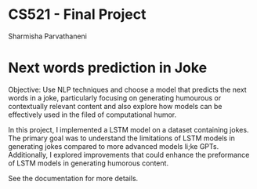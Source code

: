 # CS521 - Final Project 
Sharmisha Parvathaneni

# Next words prediction in Joke

Objective: Use NLP techniques and choose a model that predicts the next words in a joke, particularly focusing on generating humourous or contextually relevant content and also explore how models can be effectively used in the filed of computational humor.

In this project, I implemented a LSTM model on a dataset containing jokes. The primary goal was to understand the limitations of LSTM models in generating jokes compared to more advanced models li;ke GPTs. Additionally, I explored improvements that could enhance the preformance of LSTM models in generating humorous content.

See the documentation for more details.

